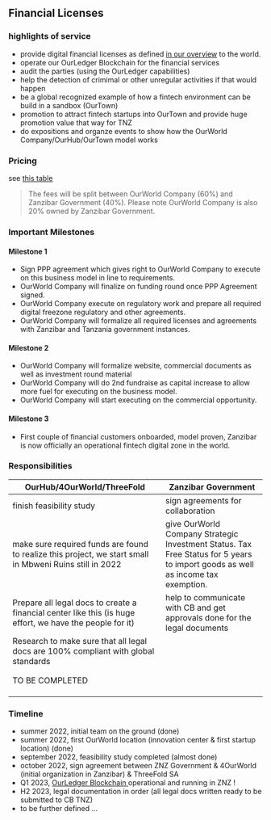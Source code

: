 

## Financial Licenses

### highlights of service

- provide digital financial licenses as defined [in our overview](../licenses/finance/finance_licenses_overview.md) to the world.
- operate our OurLedger Blockchain for the financial services
- audit the parties (using the OurLedger capabilities)
- help the detection of crimimal or other unregular activities if that would happen
- be a global recognized example of how a fintech environment can be build in a sandbox (OurTown)
- promotion to attract fintech startups into OurTown and provide huge promotion value that way for TNZ
- do expositions and organze events to show how the OurWorld Company/OurHub/OurTown model works

### Pricing

see [this table](../licenses/finance/finance_licenses_overview.md)

> The fees will be split between OurWorld Company (60%) and Zanzibar Government (40%). Please note OurWorld Company is also 20% owned by Zanzibar Government.

### Important Milestones

#### Milestone 1

- Sign PPP agreement which gives right to OurWorld Company to execute on this business model in line to requirements.
- OurWorld Company will finalize on funding round once PPP Agreement signed.
- OurWorld Company execute on regulatory work and prepare all required digital freezone regulatory and other agreements.
- OurWorld Company will formalize all required licenses and agreements with Zanzibar and Tanzania government instances.

#### Milestone 2

- OurWorld Company will formalize website, commercial documents as well as investment round material
- OurWorld Company will do 2nd fundraise as capital increase to allow more fuel for executing on the business model.
- OurWorld Company will start executing on the commercial opportunity.

#### Milestone 3

- First couple of financial customers onboarded, model proven, Zanzibar is now officially an operational fintech digital zone in the world.

### Responsibilities


| **OurHub/4OurWorld/ThreeFold**                                                                            | **Zanzibar Government**                                                                                                   |
|-----------------------------------------------------------------------------------------------------------|---------------------------------------------------------------------------------------------------------------------------|
| finish feasibility study                                                                                  | sign agreements for collaboration                                                                                         |
| make sure required funds are found to realize this project, we start small in Mbweni Ruins still in 2022  | give OurWorld Company Strategic Investment Status. Tax Free Status for 5 years to import goods as well as income tax exemption. |
| Prepare all legal docs to create a financial center like this (is huge effort, we have the people for it) | help to communicate with CB and get approvals done for the legal documents                                                |
| Research to make sure that all legal docs are 100% compliant with global standards                        |                                                                                                                           |
|                                                                                                           |                                                                                                                           |
|                                                                                                           |                                                                                                                           |
| TO BE COMPLETED                                                                                           |                                                                                                                           |
|                                                                                                           |                                                                                                                           |
|                                                                                                           |                                                                                                                           |
|                                                                                                           |                                                                                                                           |

### Timeline

- summer 2022, initial team on the ground (done)
- summer 2022, first OurWorld location (innovation center & first startup location) (done)
- september 2022, feasibility study completed (almost done)
- october 2022, sign agreement between ZNZ Government & 4OurWorld (initial organization in Zanzibar) & ThreeFold SA
- Q1 2023, [OurLedger Blockchain ](/ourinternet/ourledger/ourledger.md) operational and running in ZNZ !
- H2 2023, legal documentation in order (all legal docs written ready to be submitted to CB TNZ)
- to be further defined ...
